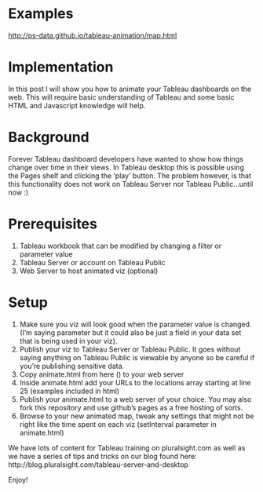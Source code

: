 # Examples

<a target="_blank" href="http://ps-data.github.io/tableau-animation/map.html">http://ps-data.github.io/tableau-animation/map.html</a>

# Implementation

In this post I will show you how to animate your Tableau dashboards on the web. This will require basic understanding of Tableau and some basic HTML and Javascript knowledge will help.

# Background
Forever Tableau dashboard developers have wanted to show how things change over time in their views. In Tableau desktop this is possible using the Pages shelf and clicking the ‘play’ button. The problem however, is that this functionality does not work on Tableau Server nor Tableau Public...until now :)

# Prerequisites
<ol>
<li>Tableau workbook that can be modified by changing a filter or parameter value</li>
<li>Tableau Server or account on Tableau Public</li>
<li>Web Server to host animated viz (optional)</li>
</ol>

# Setup
<ol>
<li>Make sure you viz will look good when the parameter value is changed. (I’m saying parameter but it could also be just a field in your data set that is being used in your viz).</li>
<li>Publish your viz to Tableau Server or Tableau Public. It goes without saying anything on Tableau Public is viewable by anyone so be careful if you’re publishing sensitive data.</li>
<li>Copy animate.html from here () to your web server</li>
<li>Inside animate.html add your URLs to the locations array starting at line 25  (examples included in html)</li>
<li>Publish your animate.html to a web server of your choice. You may also fork this repository and use github’s pages as a free hosting of sorts.</li>
<li>Browse to your new animated map, tweak any settings that might not be right like the time spent on each viz (setInterval parameter in animate.html)</li>
</ol>
We have lots of content for Tableau training on pluralsight.com as well as we have a series of tips and tricks on our blog found here: http://blog.pluralsight.com/tableau-server-and-desktop

Enjoy!
